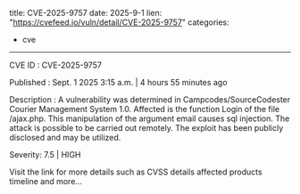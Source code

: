  
title: CVE-2025-9757
date: 2025-9-1
lien: "https://cvefeed.io/vuln/detail/CVE-2025-9757"
categories:
  - cve
---

CVE ID : CVE-2025-9757

Published :  Sept. 1
2025
3:15 a.m. | 4 hours
55 minutes ago

Description : A vulnerability was determined in Campcodes/SourceCodester Courier Management System 1.0. Affected is the function Login of the file /ajax.php. This manipulation of the argument email causes sql injection. The attack is possible to be carried out remotely. The exploit has been publicly disclosed and may be utilized.

Severity: 7.5 | HIGH

Visit the link for more details
such as CVSS details
affected products
timeline
and more...

